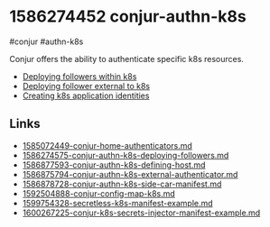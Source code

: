# 1586274452 conjur-authn-k8s
#conjur #authn-k8s

Conjur offers the ability to authenticate specific k8s resources.
- [Deploying followers within k8s](1586274575-conjur-authn-k8s-deploying-followers.md)
- [Deploying follower external to k8s](1586875794-conjur-authn-k8s-external-authenticator.md)
- [Creating k8s application identities](1586877593-conjur-authn-k8s-defining-host.md)

## Links
- [1585072449-conjur-home-authenticators.md](1585072449-conjur-home-authenticators.md)
- [1586274575-conjur-authn-k8s-deploying-followers.md](1586274575-conjur-authn-k8s-deploying-followers.md)
- [1586877593-conjur-authn-k8s-defining-host.md](1586877593-conjur-authn-k8s-defining-host.md)
- [1586875794-conjur-authn-k8s-external-authenticator.md](1586875794-conjur-authn-k8s-external-authenticator.md)
- [1586878728-conjur-authn-k8s-side-car-manifest.md](1586878728-conjur-authn-k8s-side-car-manifest.md)
- [1592504888-conjur-config-map-k8s.md](1592504888-conjur-config-map-k8s.md)
- [1599754328-secretless-k8s-manifest-example.md](1599754328-secretless-k8s-manifest-example.md)
- [1600267225-conjur-k8s-secrets-injector-manifest-example.md](1600267225-conjur-k8s-secrets-injector-manifest-example.md)
